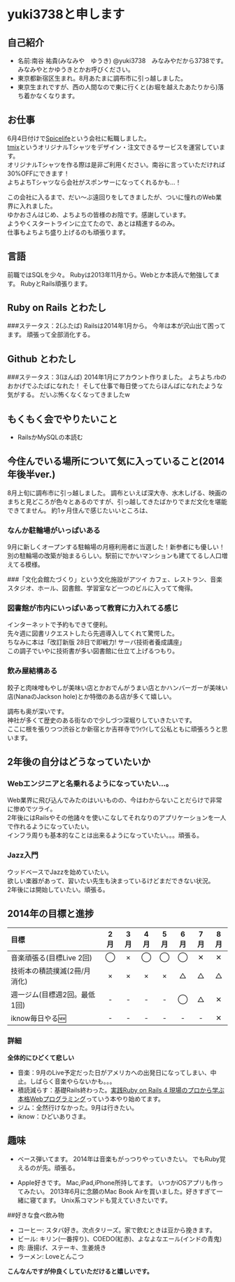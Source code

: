 # yuki3738と申します
## 自己紹介
* 名前:南谷 祐貴(みなみや　ゆうき) @yuki3738　みなみやだから3738です。
みなみやとかゆうきとかお呼びください。
* 東京都新宿区生まれ。8月あたまに調布市に引っ越しました。
* 東京生まれですが、西の人間なので東に行くと(お堀を越えたあたりから)落ち着かなくなります。

## お仕事
6月4日付けで[Spicelife](http://spicelife.jp/)という会社に転職しました。  
[tmix](http://tmix.jp/)というオリジナルTシャツをデザイン・注文できるサービスを運営しています。  
オリジナルTシャツを作る際は是非ご利用ください。南谷に言っていただければ30%OFFにできます！  
よちよちTシャツなら会社がスポンサーになってくれるかも…！


この会社に入るまで、だい〜ぶ遠回りをしてきましたが、ついに憧れのWeb業界に入れました。  
ゆかおさんはじめ、よちよちの皆様のお陰です。感謝しています。  
ようやくスタートラインに立てたので、あとは精進するのみ。  
仕事もよちよち盛り上げるのも頑張ります。


## 言語
前職ではSQLを少々。
Rubyは2013年11月から。Webとか本読んで勉強してます。
RubyとRails頑張ります。

## Ruby on Rails とわたし
###ステータス：2(ふたば)
Railsは2014年1月から。
今年は本が沢山出て困ってます。
頑張って全部消化する。

## Github とわたし
###ステータス：3(ほんば)
2014年1月にアカウント作りました。
よちよち.rbのおかげでふたばになれた！
そして仕事で毎日使ってたらほんばになれたような気がする。
だいぶ怖くなくなってきましたw

## もくもく会でやりたいこと
* RailsかMySQLの本読む

## 今住んでいる場所について気に入っていること(2014年後半ver.)
8月上旬に調布市に引っ越しました。
調布といえば深大寺、水木しげる、映画のまちと見どころが色々とあるのですが、引っ越してきたばかりでまだ文化を堪能できてません。
約1ヶ月住んで感じたいいところは、

### なんか駐輪場がいっぱいある
9月に新しくオープンする駐輪場の月極利用者に当選した！新参者にも優しい！  
別の駐輪場の改築が始まるらしい。駅前にでかいマンションも建ててるし人口増えてる模様。

###「文化会館たづくり」という文化施設がアツイ
カフェ、レストラン、音楽スタジオ、ホール、図書館、学習室など一つのビルに入ってて俺得。

### 図書館が市内にいっぱいあって教育に力入れてる感じ
インターネットで予約もできて便利。  
先々週に図書リクエストしたら先週導入してくれて驚愕した。  
ちなみに本は「改訂新版 28日で即戦力! サーバ技術者養成講座」  
この調子でいやに技術書が多い図書館に仕立て上げるつもり。

### 飲み屋結構ある
餃子と肉味噌もやしが美味い店とかおでんがうまい店とかハンバーガーが美味い店(NanaのJackson hole)とか特徴のある店が多くて嬉しい。

調布も奥が深いです。  
神社が多くて歴史のある街なので少しづつ深堀りしていきたいです。  
ここに根を張りつつ渋谷とか新宿とか吉祥寺でﾜｲﾜｲして公私ともに頑張ろうと思います。


## 2年後の自分はどうなっていたいか
### Webエンジニアと名乗れるようになっていたい…。
Web業界に飛び込んでみたのはいいものの、今はわからないことだらけで非常に惨めでツライ。  
2年後にはRailsやその他諸々を使いこなしてそれなりのアプリケーションを一人で作れるようになっていたい。  
インフラ周りも基本的なことは出来るようになっていたい。。。頑張る。

### Jazz入門
ウッドベースでJazzを始めていたい。  
欲しい楽器があって、習いたい先生も決まっているけどまだできない状況。  
2年後には開始していたい。頑張る。

## 2014年の目標と進捗
|            目標           | 2月 | 3月 | 4月 | 5月 | 6月 | 7月 | 8月 |
|:-------------------------|:---:|:---:|:---:|:---:|:---:|:---:|:---:|
|音楽頑張る(目標Live 2回)     | ◯ | × | ◯ | ◯ | ◯ | ✕ | ✕ |
|技術本の積読撲滅(2冊/月 消化) | × | × | × | × | △ | △ | △ |
|週一ジム(目標週2回。最低1回)			| - | - | - | - | ◯ | △ | ✕ |
|iknow毎日やる:new:			| - | - | - | - | - | - | ✕ |

### 詳細
**全体的にひどくて悲しい**
* 音楽：9月のLive予定だった日がアメリカへの出発日になってしまい、中止。しばらく音楽やらないかも。。。
* 積読減らす：基礎Rails終わった。[実践Ruby on Rails 4 現場のプロから学ぶ本格Webプログラミング](http://www.impressjapan.jp/books/1113101065)っていう本やり始めてます。
* ジム：全然行けなかった。9月は行きたい。
* iknow：ひどいありさま。


## 趣味
* ベース弾いてます。
2014年は音楽もがっつりやっていきたい。
でもRuby覚えるのが先。頑張る。

* Apple好きです。
Mac,iPad,iPhone所持してます。
いつかiOSアプリも作ってみたい。
2013年6月に念願のMac Book Airを買いました。好きすぎて一緒に寝てます。
Unix系コマンドも覚えていきたいです。

##好きな食べ飲み物
* コーヒー: スタバ好き。次点タリーズ。家で飲むときは豆から挽きます。
* ビール:   キリン(一番搾り)、COEDO(紅赤)、よなよなエール(インドの青鬼)
* 肉:       唐揚げ、ステーキ、生姜焼き
* ラーメン: Loveとんこつ


**こんなんですが仲良くしていただけると嬉しいです。**
